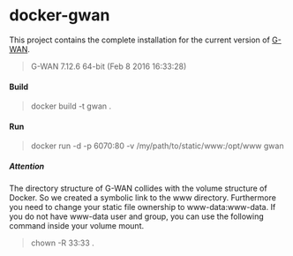 # docker-gwan

This project contains the complete installation for the current version of [G-WAN](http://gwan.ch).

> G-WAN 7.12.6 64-bit (Feb  8 2016 16:33:28)

#### Build
> docker build -t gwan .

#### Run
> docker run -d -p 6070:80 -v /my/path/to/static/www:/opt/www gwan

##### Attention
The directory structure of G-WAN collides with the volume structure of Docker. So we created a symbolic link to the www directory. Furthermore you need to change your static file ownership to www-data:www-data. If you do not have www-data user and group, you can use the following command inside your volume mount.

> chown -R 33:33 .
